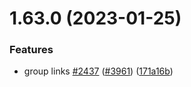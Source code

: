# 1.63.0 (2023-01-25)


### Features

* group links [#2437](https://github.com/EddieHubCommunity/LinkFree/issues/2437) ([#3961](https://github.com/EddieHubCommunity/LinkFree/issues/3961)) ([171a16b](https://github.com/EddieHubCommunity/LinkFree/commit/171a16be83962115f19d37fccb65ecceba099590))



